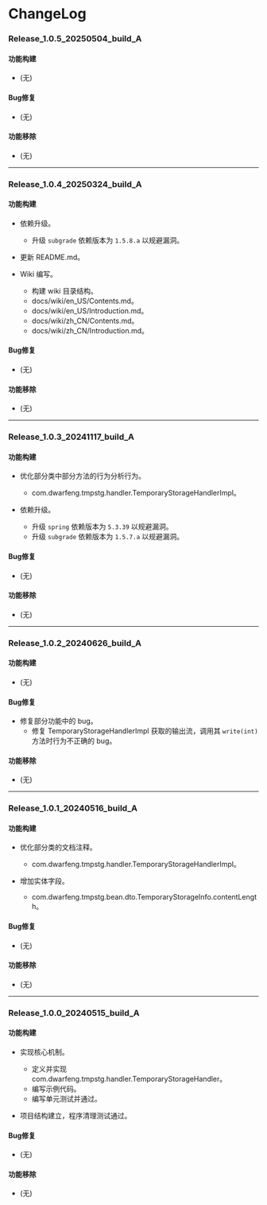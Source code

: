 # ChangeLog

### Release_1.0.5_20250504_build_A

#### 功能构建

- (无)

#### Bug修复

- (无)

#### 功能移除

- (无)

---

### Release_1.0.4_20250324_build_A

#### 功能构建

- 依赖升级。
  - 升级 `subgrade` 依赖版本为 `1.5.8.a` 以规避漏洞。

- 更新 README.md。

- Wiki 编写。
  - 构建 wiki 目录结构。
  - docs/wiki/en_US/Contents.md。
  - docs/wiki/en_US/Introduction.md。
  - docs/wiki/zh_CN/Contents.md。
  - docs/wiki/zh_CN/Introduction.md。

#### Bug修复

- (无)

#### 功能移除

- (无)

---

### Release_1.0.3_20241117_build_A

#### 功能构建

- 优化部分类中部分方法的行为分析行为。
  - com.dwarfeng.tmpstg.handler.TemporaryStorageHandlerImpl。

- 依赖升级。
  - 升级 `spring` 依赖版本为 `5.3.39` 以规避漏洞。
  - 升级 `subgrade` 依赖版本为 `1.5.7.a` 以规避漏洞。

#### Bug修复

- (无)

#### 功能移除

- (无)

---

### Release_1.0.2_20240626_build_A

#### 功能构建

- (无)

#### Bug修复

- 修复部分功能中的 bug。
  - 修复 TemporaryStorageHandlerImpl 获取的输出流，调用其 `write(int)` 方法时行为不正确的 bug。

#### 功能移除

- (无)

---

### Release_1.0.1_20240516_build_A

#### 功能构建

- 优化部分类的文档注释。
  - com.dwarfeng.tmpstg.handler.TemporaryStorageHandlerImpl。

- 增加实体字段。
  - com.dwarfeng.tmpstg.bean.dto.TemporaryStorageInfo.contentLength。

#### Bug修复

- (无)

#### 功能移除

- (无)

---

### Release_1.0.0_20240515_build_A

#### 功能构建

- 实现核心机制。
  - 定义并实现 com.dwarfeng.tmpstg.handler.TemporaryStorageHandler。
  - 编写示例代码。
  - 编写单元测试并通过。

- 项目结构建立，程序清理测试通过。

#### Bug修复

- (无)

#### 功能移除

- (无)
